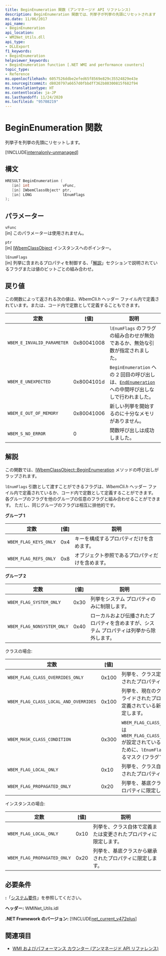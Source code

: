 ```yaml
---
title: BeginEnumeration 関数 (アンマネージド API リファレンス)
description: BeginEnumeration 関数では、列挙子が列挙の先頭にリセットされます
ms.date: 11/06/2017
api_name:
- BeginEnumeration
api_location:
- WMINet_Utils.dll
api_type:
- DLLExport
f1_keywords:
- BeginEnumeration
helpviewer_keywords:
- BeginEnumeration function [.NET WMI and performance counters]
topic_type:
- Reference
ms.openlocfilehash: 6057526ddbe2efed65f8569e829c35524829e43e
ms.sourcegitcommit: d8020797a6657d0fbbdff362b80300815f682f94
ms.translationtype: HT
ms.contentlocale: ja-JP
ms.lasthandoff: 11/24/2020
ms.locfileid: "95708219"
---
```

# <a name="beginenumeration-function"></a>BeginEnumeration 関数

列挙子を列挙の先頭にリセットします。  

[!INCLUDE[internalonly-unmanaged](../../../../includes/internalonly-unmanaged.md)]
  
## <a name="syntax"></a>構文  
  
```cpp  
HRESULT BeginEnumeration (
   [in] int               vFunc,
   [in] IWbemClassObject* ptr,
   [in] LONG              lEnumFlags
);
```  

## <a name="parameters"></a>パラメーター

`vFunc`\
[in] このパラメーターは使用されません。

`ptr`\
[in] [IWbemClassObject](/windows/desktop/api/wbemcli/nn-wbemcli-iwbemclassobject) インスタンスへのポインター。

`lEnumFlags`\
[in] 列挙に含まれるプロパティを制御する、「[解説](#remarks)」セクションで説明されているフラグまたは値のビットごとの組み合わせ。

## <a name="return-value"></a>戻り値

この関数によって返される次の値は、*WbemCli.h* ヘッダー ファイル内で定義されています。または、コード内で定数として定義することもできます。

|定数  |[値]  |説明  |
|---------|---------|---------|
|`WBEM_E_INVALID_PARAMETER` | 0x80041008 | `lEnumFlags` のフラグの組み合わせが無効であるか、無効な引数が指定されました。 |
|`WBEM_E_UNEXPECTED` | 0x8004101d | `BeginEnumeration` への 2 回目の呼び出しは、[`EndEnumeration`](endenumeration.md) への中間呼び出しなしで行われました。 |
|`WBEM_E_OUT_OF_MEMORY` | 0x80041006 | 新しい列挙を開始するのに十分なメモリがありません。 |
|`WBEM_S_NO_ERROR` | 0 | 関数呼び出しは成功しました。  |
  
## <a name="remarks"></a>解説

この関数では、[IWbemClassObject::BeginEnumeration](/windows/desktop/api/wbemcli/nn-wbemcli-iwbemclassobject) メソッドの呼び出しがラップされます。

`lEnumFlags` 引数として渡すことができるフラグは、*WbemCli.h* ヘッダー ファイル内で定義されているか、コード内で定数として定義することができます。  各グループのフラグを他のグループの任意のフラグと組み合わせることができます。 ただし、同じグループのフラグは相互に排他的です。

**グループ 1**

|定数  |[値]  |説明  |
|---------|---------|---------|
|`WBEM_FLAG_KEYS_ONLY` | 0x4 | キーを構成するプロパティだけを含めます。 |
|`WBEM_FLAG_REFS_ONLY` | 0x8 | オブジェクト参照であるプロパティだけを含めます。 |

**グループ 2**

定数  |[値]  |説明  |
|---------|---------|---------|
|`WBEM_FLAG_SYSTEM_ONLY` | 0x30 | 列挙をシステム プロパティのみに制限します。 |
|`WBEM_FLAG_NONSYSTEM_ONLY` | 0x40 | ローカルおよび伝播されたプロパティを含めますが、システム プロパティは列挙から除外します。 |

クラスの場合:

定数  |[値]  |説明  |
|---------|---------|---------|
|`WBEM_FLAG_CLASS_OVERRIDES_ONLY` | 0x100 | 列挙を、クラス定義でオーバーライドされたプロパティに限定します。 |
|`WBEM_FLAG_CLASS_LOCAL_AND_OVERRIDES` | 0x100 | 列挙を、現在のクラス定義でオーバーライドされたプロパティと、クラス内で定義されている新しいプロパティに限定します。 |
| `WBEM_MASK_CLASS_CONDITION` | 0x300 | `WBEM_FLAG_CLASS_OVERRIDES_ONLY` または `WBEM_FLAG_CLASS_LOCAL_AND_OVERRIDES` が設定されているかどうかを確認するために、`lEnumFlags` 値に対して適用するマスク (フラグではない)。 |
| `WBEM_FLAG_LOCAL_ONLY` | 0x10 | 列挙を、クラス自体で定義または変更されたプロパティに限定します。 |
| `WBEM_FLAG_PROPAGATED_ONLY` |  0x20 | 列挙を、基底クラスから継承されたプロパティに限定します。 |

インスタンスの場合:

定数  |[値]  |説明  |
|---------|---------|---------|
| `WBEM_FLAG_LOCAL_ONLY` | 0x10 | 列挙を、クラス自体で定義または変更されたプロパティに限定します。 |
| `WBEM_FLAG_PROPAGATED_ONLY` |  0x20 | 列挙を、基底クラスから継承されたプロパティに限定します。 |

## <a name="requirements"></a>必要条件  

 **:**「[システム要件](../../get-started/system-requirements.md)」を参照してください。  
  
 **ヘッダー:** WMINet_Utils.idl  
  
 **.NET Framework のバージョン:** [!INCLUDE[net_current_v472plus](../../../../includes/net-current-v472plus.md)]  
  
## <a name="see-also"></a>関連項目

- [WMI およびパフォーマンス カウンター (アンマネージド API リファレンス)](index.md)
